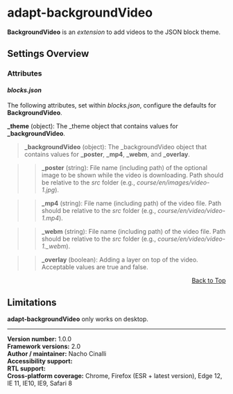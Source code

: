 # adapt-backgroundVideo  

**BackgroundVideo** is an *extension* to add videos to the JSON block theme.  

## Settings Overview

### Attributes

#### *blocks.json*  
The following attributes, set within *blocks.json*, configure the defaults for **BackgroundVideo**.  

**_theme** (object): The _theme object that contains values for **_backgroundVideo**.

>**_backgroundVideo** (object): The _backgroundVideo object that contains values for **_poster**, **_mp4**, **_webm**, and **_overlay**.

>>**_poster** (string): File name (including path) of the optional image to be shown while the video is downloading. Path should be relative to the *src* folder (e.g., *course/en/images/video-1.jpg*).

>>**_mp4** (string): File name (including path) of the video file. Path should be relative to the *src* folder (e.g., *course/en/video/video-1.mp4*).

>>**_webm** (string): File name (including path) of the video file. Path should be relative to the *src* folder (e.g., *course/en/video/video-1._webm*).

>>**_overlay** (boolean): Adding a layer on top of the video. Acceptable values are true and false.

<div float align=right><a href="#top">Back to Top</a></div>

## Limitations
 
**adapt-backgroundVideo** only works on desktop.

----------------------------
**Version number:**  1.0.0  
**Framework versions:**  2.0     
**Author / maintainer:** Nacho Cinalli [](https://github.com/nachocinalli/adapt-backgorundVideo)    
**Accessibility support:**    
**RTL support:**  
**Cross-platform coverage:** Chrome, Firefox (ESR + latest version), Edge 12, IE 11, IE10, IE9, Safari 8 
